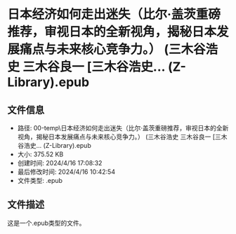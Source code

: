 ﻿# 日本经济如何走出迷失（比尔·盖茨重磅推荐，审视日本的全新视角，揭秘日本发展痛点与未来核心竞争力。） (三木谷浩史  三木谷良一 [三木谷浩史... (Z-Library).epub

## 文件信息
- 路径: 00-temp\日本经济如何走出迷失（比尔·盖茨重磅推荐，审视日本的全新视角，揭秘日本发展痛点与未来核心竞争力。） (三木谷浩史  三木谷良一 [三木谷浩史... (Z-Library).epub
- 大小: 375.52 KB
- 创建时间: 2024/4/16 17:08:32
- 最后修改时间: 2024/4/16 10:42:54
- 文件类型: .epub

## 文件描述
这是一个.epub类型的文件。

